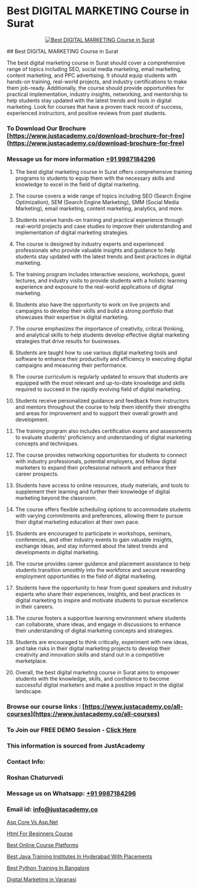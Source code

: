 # Best DIGITAL MARKETING Course in Surat

<p align="center">
  <a href="https://justacademy.co/course-detail/digital-marketing">
    <img src="https://justacademy.co/storage2/course_image/1676636720_course_image.webp" alt="Best DIGITAL MARKETING Course in Surat">
  </a>
</p>
## Best DIGITAL MARKETING Course in Surat

The best digital marketing course in Surat should cover a comprehensive range of topics including SEO, social media marketing, email marketing, content marketing, and PPC advertising. It should equip students with hands-on training, real-world projects, and industry certifications to make them job-ready. Additionally, the course should provide opportunities for practical implementation, industry insights, networking, and mentorship to help students stay updated with the latest trends and tools in digital marketing. Look for courses that have a proven track record of success, experienced instructors, and positive reviews from past students.
### To Download Our Brochure [https://www.justacademy.co/download-brochure-for-free](https://www.justacademy.co/download-brochure-for-free)
### Message us for more information [+91 9987184296](https://api.whatsapp.com/send?phone=919987184296)
1) The best digital marketing course in Surat offers comprehensive training programs to students to equip them with the necessary skills and knowledge to excel in the field of digital marketing.

2) The course covers a wide range of topics including SEO (Search Engine Optimization), SEM (Search Engine Marketing), SMM (Social Media Marketing), email marketing, content marketing, analytics, and more.

3) Students receive hands-on training and practical experience through real-world projects and case studies to improve their understanding and implementation of digital marketing strategies.

4) The course is designed by industry experts and experienced professionals who provide valuable insights and guidance to help students stay updated with the latest trends and best practices in digital marketing.

5) The training program includes interactive sessions, workshops, guest lectures, and industry visits to provide students with a holistic learning experience and exposure to the real-world applications of digital marketing.

6) Students also have the opportunity to work on live projects and campaigns to develop their skills and build a strong portfolio that showcases their expertise in digital marketing.

7) The course emphasizes the importance of creativity, critical thinking, and analytical skills to help students develop effective digital marketing strategies that drive results for businesses.

8) Students are taught how to use various digital marketing tools and software to enhance their productivity and efficiency in executing digital campaigns and measuring their performance.

9) The course curriculum is regularly updated to ensure that students are equipped with the most relevant and up-to-date knowledge and skills required to succeed in the rapidly evolving field of digital marketing.

10) Students receive personalized guidance and feedback from instructors and mentors throughout the course to help them identify their strengths and areas for improvement and to support their overall growth and development.

11) The training program also includes certification exams and assessments to evaluate students' proficiency and understanding of digital marketing concepts and techniques.

12) The course provides networking opportunities for students to connect with industry professionals, potential employers, and fellow digital marketers to expand their professional network and enhance their career prospects.

13) Students have access to online resources, study materials, and tools to supplement their learning and further their knowledge of digital marketing beyond the classroom.

14) The course offers flexible scheduling options to accommodate students with varying commitments and preferences, allowing them to pursue their digital marketing education at their own pace.

15) Students are encouraged to participate in workshops, seminars, conferences, and other industry events to gain valuable insights, exchange ideas, and stay informed about the latest trends and developments in digital marketing.

16) The course provides career guidance and placement assistance to help students transition smoothly into the workforce and secure rewarding employment opportunities in the field of digital marketing.

17) Students have the opportunity to hear from guest speakers and industry experts who share their experiences, insights, and best practices in digital marketing to inspire and motivate students to pursue excellence in their careers.

18) The course fosters a supportive learning environment where students can collaborate, share ideas, and engage in discussions to enhance their understanding of digital marketing concepts and strategies.

19) Students are encouraged to think critically, experiment with new ideas, and take risks in their digital marketing projects to develop their creativity and innovation skills and stand out in a competitive marketplace.

20) Overall, the best digital marketing course in Surat aims to empower students with the knowledge, skills, and confidence to become successful digital marketers and make a positive impact in the digital landscape.

### Browse our course links : [https://www.justacademy.co/all-courses](https://www.justacademy.co/all-courses) 
### To Join our FREE DEMO Session - [Click Here](https://www.justacademy.co/register-for-course-demo)


### This information is sourced from JustAcademy
### Contact Info:
### Roshan Chaturvedi
### Message us on Whatsapp: [+91 9987184296](https://api.whatsapp.com/send?phone=919987184296)
### Email id: [info@justacademy.co](mailto:info@justacademy.co)
                
[Asp Core Vs Asp.Net](https://www.linkedin.com/pulse/asp-core-vs-aspnet-justacademy-stockport-x3pme?trackingId=jl277kAGs6Cj17qBV0SnUw%3D%3D&lipi=urn%3Ali%3Apage%3Ad_flagship3_company_admin%3Bhrs%2FVe6MQa2w%2FxcFE4Py%2Fw%3D%3D)

[Html For Beginners Course](https://www.linkedin.com/pulse/html-beginners-course-justacademy-avfjc?trackingId=GvG8PypV8rHCuVVlCbpJeA%3D%3D&lipi=urn%3Ali%3Apage%3Ad_flagship3_company_admin%3BtwB7D7uTSjygLpECXwvsug%3D%3D)

[Best Online Course Platforms](https://medium.com/@namusn/best-online-course-platforms-453984ca427e)

[Best Java Training Institutes In Hyderabad With Placements](https://medium.com/@prempja40/best-java-training-institutes-in-hyderabad-with-placements-a9fee515e573)

[Best Python Training In Bangalore](https://justacademyin.github.io/justacademy/best-python-training-in-bangalore)

[Digital Marketing in Varanasi](https://justacademyin.github.io/justacademy/digital-marketing-in-varanasi)


